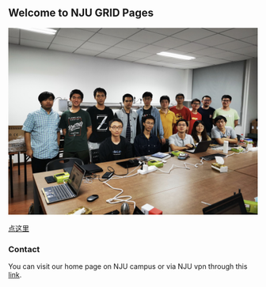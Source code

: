## Welcome to NJU GRID Pages

![Group Photo](image2020-9-30_8-6-55.jpg)

[点这里](/page1.md)


### Contact

You can visit our home page on NJU campus or via NJU vpn through this [link](http://114.212.184.22:8080/display/GRID/GRID+Home).

